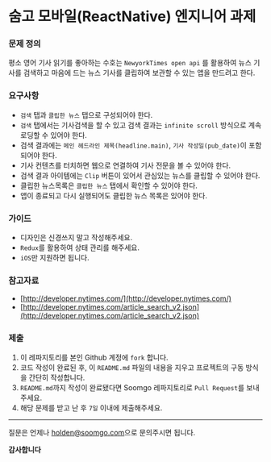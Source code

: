 # 숨고 모바일(ReactNative) 엔지니어 과제


### 문제 정의
평소 영어 기사 읽기를 좋아하는 수호는 `NewyorkTimes open api` 를 활용하여 뉴스 기사를 검색하고 마음에 드는 뉴스 기사를 클립하여 보관할 수 있는 앱을 만드려고 한다.

### 요구사항
- `검색` 탭과 `클립한 뉴스` 탭으로 구성되어야 한다.				
- `검색` 탭에서는 기사검색을 할 수 있고 검색 결과는 `infinite scroll` 방식으로 계속 로딩할 수 있어야 한다.
- 검색 결과에는 `메인 헤드라인 제목(headline.main)`, `기사 작성일(pub_date)`이 포함되어야 한다.
- 기사 컨텐츠를 터치하면 웹으로 연결하여 기사 전문을 볼 수 있어야 한다.
- 검색 결과 아이템에는 `Clip` 버튼이 있어서 관심있는 뉴스를 클립할 수 있어야 한다.
- 클립한 뉴스목록은 `클립한 뉴스` 탭에서 확인할 수 있어야 한다.
- 앱이 종료되고 다시 실행되어도 클립한 뉴스 목록은 있어야 한다.

### 가이드
- 디자인은 신경쓰지 말고 작성해주세요.
- `Redux`를 활용하여 상태 관리를 해주세요.
- `iOS`만 지원하면 됩니다.

### 참고자료
- [http://developer.nytimes.com/](http://developer.nytimes.com/)
- [http://developer.nytimes.com/article_search_v2.json](http://developer.nytimes.com/article_search_v2.json)

### 제출
1. 이 레파지토리를 본인 Github 계정에 `fork` 합니다.
2. 코드 작성이 완료된 후, 이 `README.md` 파일의 내용을 지우고 프로젝트의 구동 방식을 간단히 작성합니다.
3. `README.md`까지 작성이 완료됐다면 Soomgo 레파지토리로 `Pull Request`를 보내주세요.
4. 해당 문제를 받고 난 후 `7일` 이내에 제출해주세요.
   
---

질문은 언제나 [holden@soomgo.com](holden@soomgo.com)으로 문의주시면 됩니다.

**감사합니다**
